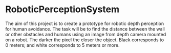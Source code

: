 # RoboticPerceptionSystem

The aim of this project is to create a prototype for robotic depth perception for human avoidance. The task will be to find the distance between the wall or other obstacles and humans using an image from depth camera mounted on a robot. The darker the pixel the closer the object. Black corresponds to 0 meters; and white corresponds to 5 meters or more.
